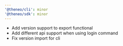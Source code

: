 ```yaml
---
'@theneo/cli': minor
'@theneo/sdk': minor
---
```


* Add version support to export functional
* Add different api support when using login command
* Fix version import for cli
